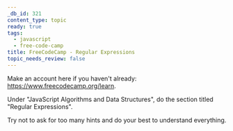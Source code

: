 ```yaml
---
_db_id: 321
content_type: topic
ready: true
tags:
  - javascript
  - free-code-camp
title: FreeCodeCamp - Regular Expressions
topic_needs_review: false
---
```


Make an account here if you haven't already: https://www.freecodecamp.org/learn.

Under "JavaScript Algorithms and Data Structures", do the section titled "Regular Expressions".

Try not to ask for too many hints and do your best to understand everything.
